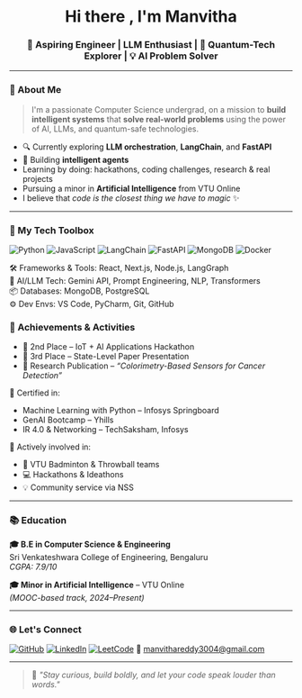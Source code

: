 <h1 align="center">Hi there , I'm Manvitha</h1>
<h3 align="center">🚀 Aspiring Engineer |  LLM Enthusiast | 🔐 Quantum-Tech Explorer | 💡 AI Problem Solver</h3>

---

### 🧠 About Me
> I'm a passionate Computer Science undergrad, on a mission to **build intelligent systems** that **solve real-world problems** using the power of AI, LLMs, and quantum-safe technologies.

- 🔍 Currently exploring **LLM orchestration**, **LangChain**, and **FastAPI**
- 🧠 Building **intelligent agents**
- Learning by doing: hackathons, coding challenges, research & real projects
- Pursuing a minor in **Artificial Intelligence** from VTU Online
- I believe that *code is the closest thing we have to magic* ✨

---

### 🚀 My Tech Toolbox

![Python](https://img.shields.io/badge/Python-3776AB?style=for-the-badge&logo=python&logoColor=white)
![JavaScript](https://img.shields.io/badge/JavaScript-F7DF1E?style=for-the-badge&logo=javascript&logoColor=black)
![LangChain](https://img.shields.io/badge/LangChain-009688?style=for-the-badge)
![FastAPI](https://img.shields.io/badge/FastAPI-005F73?style=for-the-badge)
![MongoDB](https://img.shields.io/badge/MongoDB-47A248?style=for-the-badge&logo=mongodb&logoColor=white)
![Docker](https://img.shields.io/badge/Docker-2496ED?style=for-the-badge&logo=docker&logoColor=white)

🛠️ Frameworks & Tools: React, Next.js, Node.js, LangGraph  
🧠 AI/LLM Tech: Gemini API, Prompt Engineering, NLP, Transformers  
📦 Databases: MongoDB, PostgreSQL  
⚙️ Dev Envs: VS Code, PyCharm, Git, GitHub


### 🏅 Achievements & Activities

- 🥈 2nd Place – IoT + AI Applications Hackathon  
- 🥉 3rd Place – State-Level Paper Presentation  
- 📄 Research Publication – *“Colorimetry-Based Sensors for Cancer Detection”*

📜 Certified in:
- Machine Learning with Python – Infosys Springboard  
- GenAI Bootcamp – Yhills  
- IR 4.0 & Networking – TechSaksham, Infosys  

🎯 Actively involved in:
- 🏸 VTU Badminton & Throwball teams  
- 💻 Hackathons & Ideathons  
- 💡 Community service via NSS

---

### 📚 Education

**🎓 B.E in Computer Science & Engineering**  
Sri Venkateshwara College of Engineering, Bengaluru  
*CGPA: 7.9/10*

**🎓 Minor in Artificial Intelligence** – VTU Online  
*(MOOC-based track, 2024–Present)*

---

### 🌐 Let's Connect

[![GitHub](https://img.shields.io/badge/GitHub-181717?style=flat-square&logo=github&logoColor=white)](https://github.com/Manvitha3004)
[![LinkedIn](https://img.shields.io/badge/LinkedIn-0A66C2?style=flat-square&logo=linkedin&logoColor=white)](https://www.linkedin.com/in/manvitha-reddy-812026256/)
[![LeetCode](https://img.shields.io/badge/LeetCode-FFA116?style=flat-square&logo=leetcode&logoColor=black)](https://leetcode.com/u/Manvithareddy30/)
📧 manvithareddy3004@gmail.com

---

> 🧩 *"Stay curious, build boldly, and let your code speak louder than words."*
